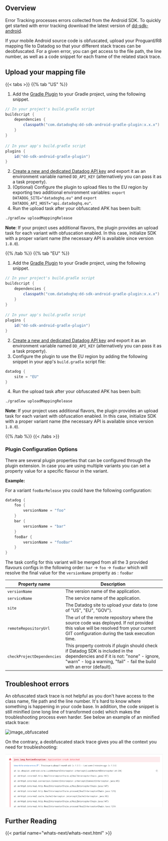 ## Overview

Error Tracking processes errors collected from the Android SDK. To quickly get started with error tracking download the latest version of [dd-sdk-android][1].

If your mobile Android source code is obfuscated, upload your Proguard/R8 mapping file to Datadog so that your different stack traces can be deobfuscated. For a given error, you can get access to the file path, the line number, as well as a code snippet for each frame of the related stack trace.

## Upload your mapping file

{{< tabs >}}
{{% tab "US" %}}

1. Add the [Gradle Plugin][1] to your Gradle project, using the following snippet.

```groovy
// In your project's build.gradle script
buildscript {
    dependencies {
        classpath("com.datadoghq:dd-sdk-android-gradle-plugin:x.x.x")
    }
}

// In your app's build.gradle script
plugins {
    id("dd-sdk-android-gradle-plugin")
}
```

2. [Create a new and dedicated Datadog API key][2] and export it as an environment variable named `DD_API_KEY` (alternatively you can pass it as a task property).
3. (Optional) Configure the plugin to upload files to the EU region by exporting two additional environment variables: `export DATADOG_SITE="datadoghq.eu"` and `export DATADOG_API_HOST="api.datadoghq.eu"`.
4. Run the upload task after your obfuscated APK has been built:
```bash
./gradlew uploadMappingRelease
```
**Note**: If your project uses additional flavors, the plugin provides an upload task for each variant with obfuscation enabled. In this case, initialize SDK with a proper variant name (the necessary API is available since version `1.8.0`).

[1]: https://github.com/DataDog/dd-sdk-android-gradle-plugin
[2]: https://app.datadoghq.com/account/settings#api

{{% /tab %}}
{{% tab "EU" %}}
1. Add the [Gradle Plugin][1] to your Gradle project, using the following snippet.

```groovy
// In your project's build.gradle script
buildscript {
    dependencies {
        classpath("com.datadoghq:dd-sdk-android-gradle-plugin:x.x.x")
    }
}

// In your app's build.gradle script
plugins {
    id("dd-sdk-android-gradle-plugin")
}
```

2. [Create a new and dedicated Datadog API key][2] and export it as an environment variable named `DD_API_KEY` (alternatively you can pass it as a task property).
3. Configure the plugin to use the EU region by adding the following snippet in your app's `build.gradle` script file:

```groovy
datadog {
    site = "EU"
}
```
4. Run the upload task after your obfuscated APK has been built:
```bash
./gradlew uploadMappingRelease
```
**Note**: If your project uses additional flavors, the plugin provides an upload task for each variant with obfuscation enabled. In this case, initialize SDK with a proper variant name (the necessary API is available since version `1.8.0`).

[1]: https://github.com/DataDog/dd-sdk-android-gradle-plugin
[2]: https://app.datadoghq.com/account/settings#api
{{% /tab %}}
{{< /tabs >}}

### Plugin Configuration Options

There are several plugin properties that can be configured through the plugin extension. In case you are using multiple variants you can set a property value for a specific flavour in the variant.

**Example:**

For a variant `fooBarRelease` you could have the following configuration:

```groovy
datadog {
    foo {
        versionName = "foo"
    }
    bar {
        versionName = "bar"
    }
    fooBar {
        versionName = "fooBar"
    }
}
```

The task config for this variant will be merged from all the 3 provided flavours configs in the
following order: `bar` -> `foo` -> `fooBar` which will resolve the final value for the `versionName`
property as : `fooBar`

| Property name              | Description                                                                                                                                                                                               |
|----------------------------|-----------------------------------------------------------------------------------------------------------------------------------------------------------------------------------------------------------|
| `versionName`              | The version name of the application.                                                                                                                                                                      |
| `serviceName`              | The service name of the application.                                                                                                                                                                      |
| `site`                     | The Datadog site to upload your data to (one of "US", "EU", "GOV").                                                                                                                                       |
| `remoteRepositoryUrl`      | The url of the remote repository where the source code was deployed.  If not provided this value will be resolved from your current GIT configuration during the task execution time.                     |
| `checkProjectDependencies` | This property controls if plugin should check if Datadog SDK is included in the dependencies and if it is not:  "none" - ignore, "warn" - log a warning, "fail" - fail the build with an error (default). |


## Troubleshoot errors

An obfuscated stack trace is not helpful as you don't have access to the class name, file path and the line number. It's hard to know where something is happening in your code base. In addition, the code snippet is still minified (one long line of transformed code) which makes the troubleshooting process even harder. See below an example of an minified stack trace:

![image_obfuscated][2]

On the contrary, a deobfuscated stack trace gives you all the context you need for troubleshooting:

![image_deobfuscated][3]

[1]: https://github.com/DataDog/dd-sdk-android
[2]: https://raw.githubusercontent.com/DataDog/dd-sdk-android-gradle-plugin/main/docs/images/obfuscated_stacktrace.png
[3]: https://raw.githubusercontent.com/DataDog/dd-sdk-android-gradle-plugin/main/docs/images/deobfuscated_stacktrace.png

## Further Reading

{{< partial name="whats-next/whats-next.html" >}}
